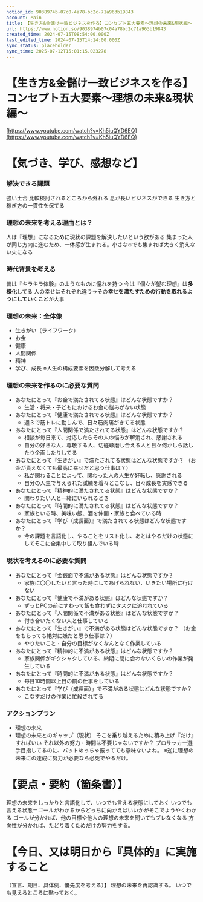 ```yaml
---
notion_id: 9038974b-07c0-4a78-bc2c-71a963b19843
account: Main
title: 【生き方&金儲け一致ビジネスを作る】コンセプト五大要素〜理想の未来&現状編〜
url: https://www.notion.so/9038974b07c04a78bc2c71a963b19843
created_time: 2024-07-15T08:54:00.000Z
last_edited_time: 2024-07-15T14:14:00.000Z
sync_status: placeholder
sync_time: 2025-07-12T15:01:15.023278
---
```

# 【生き方&金儲け一致ビジネスを作る】コンセプト五大要素〜理想の未来&現状編〜

[https://www.youtube.com/watch?v=Kh5iuQYD6EQ](https://www.youtube.com/watch?v=Kh5iuQYD6EQ)
# 【気づき、学び、感想など】
### 解決できる課題
強い土台
比較検討されるところから外れる
息が長いビジネスができる
生き方と稼ぎ方の一貫性を保てる
### 理想の未来を考える理由とは？
人は『理想』になるために現状の課題を解決したいという欲がある
集まった人が同じ方向に進むため、一体感が生まれる。小さな🔥でも集まれば大きく消えない火になる
### 時代背景を考える
昔は『キラキラ体験』のようなものに憧れを持つ
今は『個々が望む理想』は**多様化**してる
人の幸せはそれぞれ違う→その**幸せを満たすための行動を取れるようにしていくこと**が大事
### 理想の未来：全体像
- 生きがい（ライフワーク）
- お金
- 健康
- 人間関係
- 精神
- 学び、成長
※人生の構成要素を因数分解して考える
### 理想の未来を作るのに必要な質問
- あなたにとって『お金で満たされてる状態』はどんな状態ですか？
  - 生活・将来・子どもにおけるお金の悩みがない状態
- あなたにとって『健康で満たされでる状態』はどんな状態ですか？
  - 週３で筋トレに勤しんで、日々筋肉痛がきてる状態
- あなたにとって『人間関係で満たされてる状態』はどんな状態ですか？
  - 相談が毎日来て、対応したらその人の悩みが解消され、感謝される
  - 自分の好きな人、尊敬する人、切磋琢磨し合える人と日々何かしら話したり企画したりしてる
- あなたにとって『生きがい』で満たされてる状態はどんな状態ですか？
  （お金が貰えなくても最高に幸せだと思う仕事は？）
  - 私が関わることによって、関わった人の人生が好転し、感謝される
  - 自分の人生で与えられた試練を着々とこなし、日々成長を実感できる
- あなたにとって『精神的に満たされてる状態』はどんな状態ですか？
  - 関わりたい人と一緒にいられるとき
- あなたにとって『時間的に満たされてる状態』はどんな状態ですか？
  - 家族といる時、美味い飯、酒を仲間・家族と食べている時
- あなたにとって『学び（成長面）』で満たされてる状態はどんな状態ですか？
  - 今の課題を言語化し、やることをリスト化し、あとはやるだけの状態にしてそこに全集中して取り組んでいる時
### 現状を考えるのに必要な質問
- あなたにとって『金銭面で不満がある状態』はどんな状態ですか？
  - 家族に〇〇したいと言った時にしてあげられない、いきたい場所に行けない
- あなたにとって『健康で不満がある状態』はどんな状態ですか？
  - ずっとPCの前にすわって飯も食わずにタスクに追われている
- あなたにとって『人間関係で不満がある状態』はどんな状態ですか？
  - 付き合いたくない人と仕事している
- あなたにとって『生きがい』で不満がある状態はどんな状態ですか？
  （お金をもらっても絶対に嫌だと思う仕事は？）
  - やりたいこと・自分の目標がなくなんとなく作業している
- あなたにとって『精神的に不満がある状態』はどんな状態ですか？
  - 家族関係がギクシャクしている、納期に間に合わないくらいの作業が発生している
- あなたにとって『時間的に不満がある状態』はどんな状態ですか？
  - 毎日10時間以上目の前の仕事をしている
- あなたにとって『学び（成長面）」で不満がある状態はどんな状態ですか？
  - こなすだけの作業に忙殺されてる
### アクションプラン
- 理想の未来
- 理想の未来とのギャップ（現状）
そこを乗り越えるために積み上げ『だけ』すればいい
それ以外の努力・時間は不要じゃないですか？
プロサッカー選手目指してるのに、バットめっちゃ振ってても意味ないよね。
※逆に理想の未来にの達成に努力が必要なら必死でやるだけ。
# 【要点・要約（箇条書）】
理想の未来をしっかりと言語化して、いつでも言える状態にしておく
いつでも言える状態＝ゴールがわかるからどっちに向かえばいいかがそこでようやくわかる
ゴールが分かれば、他の目標や他人の理想の未来を聞いてもブレなくなる
方向性が分かれば、たどり着くためだけの努力をする。
# 【今日、又は明日から『具体的』に実施すること
（宣言、期日、具体例、優先度を考える）】
理想の未来を再認識する。
いつでも見えるところに貼っておく。